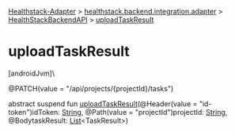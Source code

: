 
[Healthstack-Adapter](../../../healthstack-adapter.html) > [healthstack.backend.integration.adapter](../index.html) > [HealthStackBackendAPI](index.html) > [uploadTaskResult](upload-task-result.html)



# uploadTaskResult



[androidJvm]\




@PATCH(value = &quot;/api/projects/{projectId}/tasks&quot;)



abstract suspend fun [uploadTaskResult](upload-task-result.html)(@Header(value = &quot;id-token&quot;)idToken: [String](https://kotlinlang.org/api/latest/jvm/stdlib/kotlin/-string/index.html), @Path(value = &quot;projectId&quot;)projectId: [String](https://kotlinlang.org/api/latest/jvm/stdlib/kotlin/-string/index.html), @BodytaskResult: [List](https://kotlinlang.org/api/latest/jvm/stdlib/kotlin.collections/-list/index.html)&lt;TaskResult&gt;)




